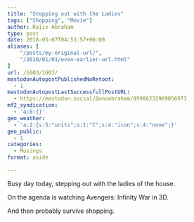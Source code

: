 ```yaml
---
title: "Stepping out with the Ladies"
tags: ["Shopping", "Movie"]
author: Rajiv Abraham
type: post
date: 2018-05-07T04:53:57+00:00
aliases: [
    "/posts/my-original-url/",
    "/2010/01/01/even-earlier-url.html"
]
url: /1603/1603/
mastodonAutopostPublishedNoRetoot:
  - 1
mastodonAutopostLastSuccessfullPostURL:
  - https://mastodon.social/@unoabraham/99986232969056973
mf2_syndication:
  - 'a:0:{}'
geo_weather:
  - 'a:2:{s:5:"units";s:1:"C";s:4:"icon";s:4:"none";}'
geo_public:
  - 1
categories:
  - Musings
format: aside

---
```

Busy day today, stepping out with the ladies of the house.

On the agenda is watching Avengers: Infinity War in 3D.

And then probably survive shopping.